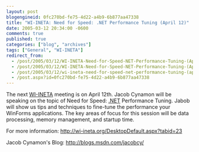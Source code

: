 ```yaml
---
layout: post
blogengineid: 0fc270bd-fe75-4d22-a4b9-6b877aa47338
title: "WI-INETA: Need for Speed: .NET Performance Tuning (April 12)"
date: 2005-03-12 20:34:00 -0600
comments: true
published: true
categories: ["blog", "archives"]
tags: ["General", "WI-INETA"]
redirect_from: 
  - /post/2005/03/12/WI-INETA-Need-for-Speed-NET-Performance-Tuning-(April-12).aspx
  - /post/2005/03/12/WI-INETA-Need-for-Speed-NET-Performance-Tuning-(April-12)
  - /post/2005/03/12/wi-ineta-need-for-speed-net-performance-tuning-(april-12)
  - /post.aspx?id=0fc270bd-fe75-4d22-a4b9-6b877aa47338
---
```


The next <a href="http://wi-ineta.org" target="_blank" title="Wisconsin .NET Users Group">WI-INETA</a> meeting is on April 12th. Jacob Cynamon will be speaking on the topic of Need for Speed: <a href="http://www.microsoft.com/net/" target="_blank" title=".NET">.NET</a> Performance Tuning. Jabob will show us tips and techniques to fine-tune the performance your WinForms applications. The key areas of focus for this session will be data processing, memory management, and startup time.

For more information: <a href="http://wi-ineta.org/DesktopDefault.aspx?tabid=23">http://wi-ineta.org/DesktopDefault.aspx?tabid=23</a>

Jacob Cynamon&#39;s Blog: <a href="http://blogs.msdn.com/jacobcy/">http://blogs.msdn.com/jacobcy/</a>
